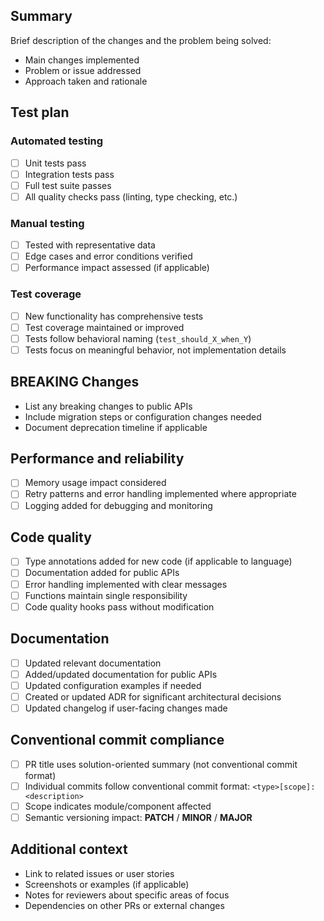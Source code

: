 <!--
PR title guidance: Summarize the solution, not the problem
Use clear, solution-oriented title describing what the commits accomplish
Example: "Add input validation for empty usernames"
Avoid conventional commit format for PR titles (no "feat:", "fix:", etc.)
-->

## Summary

Brief description of the changes and the problem being solved:

- Main changes implemented
- Problem or issue addressed
- Approach taken and rationale

## Test plan

### Automated testing

- [ ] Unit tests pass
- [ ] Integration tests pass
- [ ] Full test suite passes
- [ ] All quality checks pass (linting, type checking, etc.)

### Manual testing

- [ ] Tested with representative data
- [ ] Edge cases and error conditions verified
- [ ] Performance impact assessed (if applicable)

### Test coverage

- [ ] New functionality has comprehensive tests
- [ ] Test coverage maintained or improved
- [ ] Tests follow behavioral naming (`test_should_X_when_Y`)
- [ ] Tests focus on meaningful behavior, not implementation details

## BREAKING Changes

- List any breaking changes to public APIs
- Include migration steps or configuration changes needed
- Document deprecation timeline if applicable

## Performance and reliability

- [ ] Memory usage impact considered
- [ ] Retry patterns and error handling implemented where appropriate
- [ ] Logging added for debugging and monitoring

## Code quality

- [ ] Type annotations added for new code (if applicable to language)
- [ ] Documentation added for public APIs
- [ ] Error handling implemented with clear messages
- [ ] Functions maintain single responsibility
- [ ] Code quality hooks pass without modification

## Documentation

- [ ] Updated relevant documentation
- [ ] Added/updated documentation for public APIs
- [ ] Updated configuration examples if needed
- [ ] Created or updated ADR for significant architectural decisions
- [ ] Updated changelog if user-facing changes made

## Conventional commit compliance

- [ ] PR title uses solution-oriented summary (not conventional commit format)
- [ ] Individual commits follow conventional commit format: `<type>[scope]: <description>`
- [ ] Scope indicates module/component affected
- [ ] Semantic versioning impact: **PATCH** / **MINOR** / **MAJOR**

## Additional context

- Link to related issues or user stories
- Screenshots or examples (if applicable)
- Notes for reviewers about specific areas of focus
- Dependencies on other PRs or external changes
